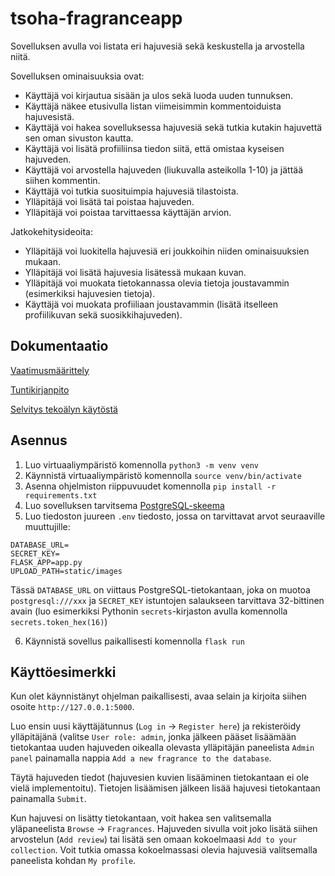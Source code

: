 # tsoha-fragranceapp
Sovelluksen avulla voi listata eri hajuvesiä sekä keskustella ja arvostella niitä.

Sovelluksen ominaisuuksia ovat:

* Käyttäjä voi kirjautua sisään ja ulos sekä luoda uuden tunnuksen.
* Käyttäjä näkee etusivulla listan viimeisimmin kommentoiduista hajuvesistä.
* Käyttäjä voi hakea sovelluksessa hajuvesiä sekä tutkia kutakin hajuvettä sen oman sivuston kautta.
* Käyttäjä voi lisätä profiiliinsa tiedon siitä, että omistaa kyseisen hajuveden.
* Käyttäjä voi arvostella hajuveden (liukuvalla asteikolla 1-10) ja jättää siihen kommentin.
* Käyttäjä voi tutkia suosituimpia hajuvesiä tilastoista.
* Ylläpitäjä voi lisätä tai poistaa hajuveden.
* Ylläpitäjä voi poistaa tarvittaessa käyttäjän arvion.

Jatkokehitysideoita:
* Ylläpitäjä voi luokitella hajuvesiä eri joukkoihin niiden ominaisuuksien mukaan.
* Ylläpitäjä voi lisätä hajuvesia lisätessä mukaan kuvan.
* Ylläpitäjä voi muokata tietokannassa olevia tietoja joustavammin (esimerkiksi hajuvesien tietoja).
* Käyttäjä voi muokata profiiliaan joustavammin (lisätä itselleen profiilikuvan sekä suosikkihajuveden). 


## Dokumentaatio
[Vaatimusmäärittely](https://github.com/immone/tsoha-fragranceapp/blob/main/documentation/vaatimusmaarittely.md)

[Tuntikirjanpito](https://github.com/immone/tsoha-fragranceapp/blob/main/documentation/tuntikirjanpito.md)

[Selvitys tekoälyn käytöstä](https://github.com/immone/tsoha-fragranceapp/blob/main/documentation/tekoalyn_kaytto.md)

## Asennus

1. Luo virtuaaliympäristö komennolla `python3 -m venv venv`
2. Käynnistä virtuaaliympäristö komennolla `source venv/bin/activate`
3. Asenna ohjelmiston riippuvuudet komennolla `pip install -r requirements.txt`
4. Luo sovelluksen tarvitsema [PostgreSQL-skeema](https://github.com/immone/tsoha-fragranceapp/blob/main/data/schema.sql)
5. Luo tiedoston juureen `.env` tiedosto, jossa on tarvittavat arvot seuraaville muuttujille:
```
DATABASE_URL=
SECRET_KEY=
FLASK_APP=app.py
UPLOAD_PATH=static/images
```
Tässä `DATABASE_URL` on viittaus  PostgreSQL-tietokantaan, joka on muotoa `postgresql:///xxx` ja `SECRET_KEY` istuntojen salaukseen tarvittava 32-bittinen avain (luo esimerkiksi Pythonin `secrets`-kirjaston avulla komennolla `secrets.token_hex(16)`)

6. Käynnistä sovellus paikallisesti komennolla `flask run`

## Käyttöesimerkki

Kun olet käynnistänyt ohjelman paikallisesti, avaa selain ja kirjoita siihen osoite `http://127.0.0.1:5000`. 

Luo ensin uusi käyttäjätunnus (`Log in` -> `Register here`) ja rekisteröidy ylläpitäjänä (valitse `User role: admin`, jonka jälkeen pääset lisäämään tietokantaa uuden hajuveden oikealla olevasta ylläpitäjän paneelista `Admin panel` painamalla nappia `Add a new fragrance to the database`.

Täytä hajuveden tiedot (hajuvesien kuvien lisääminen tietokantaan ei ole vielä implementoitu). Tietojen lisäämisen jälkeen lisää hajuvesi tietokantaan painamalla `Submit`.

Kun hajuvesi on lisätty tietokantaan, voit hakea sen valitsemalla yläpaneelista `Browse` -> `Fragrances`. Hajuveden sivulla voit joko lisätä siihen arvostelun (`Add review`) tai lisätä sen omaan kokoelmaasi `Add to your collection`. Voit tutkia omassa kokoelmassasi olevia hajuvesiä valitsemalla paneelista kohdan `My profile`.
